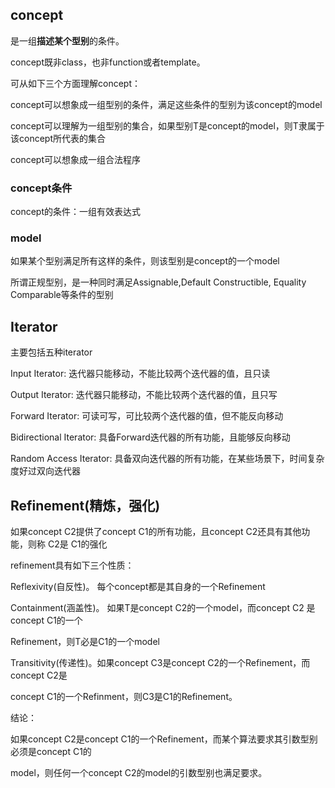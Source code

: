 ## concept

是一组**描述某个型别**的条件。

concept既非class，也非function或者template。

可从如下三个方面理解concept：

concept可以想象成一组型别的条件，满足这些条件的型别为该concept的model

concept可以理解为一组型别的集合，如果型别T是concept的model，则T隶属于 该concept所代表的集合

concept可以想象成一组合法程序

### concept条件

concept的条件：一组有效表达式

### model

如果某个型别满足所有这样的条件，则该型别是concept的一个model

所谓正规型别，是一种同时满足Assignable,Default Constructible, Equality Comparable等条件的型别

## Iterator

主要包括五种iterator

Input Iterator: 迭代器只能移动，不能比较两个迭代器的值，且只读

Output Iterator: 迭代器只能移动，不能比较两个迭代器的值，且只写

Forward Iterator: 可读可写，可比较两个迭代器的值，但不能反向移动

Bidirectional Iterator: 具备Forward迭代器的所有功能，且能够反向移动

Random Access Iterator: 具备双向迭代器的所有功能，在某些场景下，时间复杂度好过双向迭代器

## Refinement(精炼，强化)

如果concept C2提供了concept C1的所有功能，且concept C2还具有其他功能，则称 C2是 C1的强化

refinement具有如下三个性质：

Reflexivity(自反性)。 每个concept都是其自身的一个Refinement

Containment(涵盖性)。 如果T是concept C2的一个model，而concept C2 是concept C1的一个

Refinement，则T必是C1的一个model

Transitivity(传递性)。如果concept C3是concept C2的一个Refinement，而concept C2是

concept C1的一个Refinment，则C3是C1的Refinement。

结论：

如果concept C2是concept C1的一个Refinement，而某个算法要求其引数型别必须是concept C1的

model，则任何一个concept C2的model的引数型别也满足要求。


